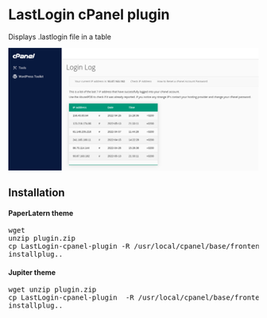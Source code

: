 # LastLogin cPanel plugin
Displays .lastlogin file in a table

<img src="https://raw.githubusercontent.com/stefanpejcic/LastLogin-cpanel-plugin/main/assets/img/screenshoot.png"></img>


## Installation

#### PaperLatern theme

<pre>
wget
unzip plugin.zip
cp LastLogin-cpanel-plugin -R /usr/local/cpanel/base/frontend/paper_lantern
installplug..
</pre>

</hr>

#### Jupiter theme

<pre>
wget unzip plugin.zip
cp LastLogin-cpanel-plugin  -R /usr/local/cpanel/base/frontend/paper_lantern
installplug..
</pre>


